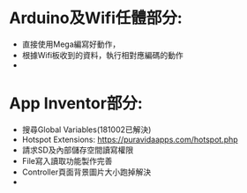 # Arduino及Wifi任體部分:
+ 直接使用Mega編寫好動作，
+ 根據Wifi板收到的資料，執行相對應編碼的動作
+
# App Inventor部分:
+ 搜尋Global Variables(181002已解決)
+ Hotspot Extensions: https://puravidaapps.com/hotspot.php
+ 請求SD及內部儲存空間讀寫權限
+ File寫入讀取功能製作完善
+ Controller頁面背景圖片大小跑掉解決
+ 
